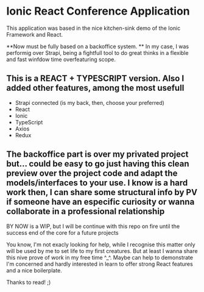 # Ionic React Conference Application


This application was based in the nice kitchen-sink demo of the Ionic Framework and React.

**Now must be fully based on a backoffice system. ** In my case, I was performig over Strapi, being a fightfull tool to do great thinks in a flexible and fast winfdow time overfeaturing scope.

## This is a REACT + TYPESCRIPT version. Also I added other features, among the most usefull

- Strapi connected (is my back, then, choose your preferred)
- React
- Ionic
- TypeScript
- Axios
- Redux


## The backoffice part is over my privated project but... could be easy to go just having this clean preview over the project code and adapt the models/interfaces to your use. I know is a hard work then, I can share some structural info by PV if someone have an especific curiosity or wanna collaborate in a professional relationship

BY NOW is a WIP, but I will be continue with this repo on fire until the success end of the core for a future projects

You know, I'm not exacly looking for help, while I recognise this matter only will be used by me to set life to my first creatures. But at least I wanna share this nive prove of work in my free time ^_^. Maybe can help to demonstrate I'm concerned and hardly interested in learn to offer strong React features and a nice boilerplate.

Thanks to read! ;)
